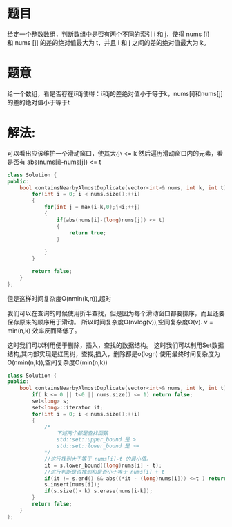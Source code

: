 # 题目
给定一个整数数组，判断数组中是否有两个不同的索引 i 和 j，使得 nums [i] 和 nums [j] 的差的绝对值最大为 t，并且 i 和 j 之间的差的绝对值最大为 ķ。

# 题意
给一个数组，看是否存在i和j使得：i和j的差绝对值小于等于k，nums[i]和nums[j]的差的绝对值小于等于t

# 解法: 
可以看出应该维护一个滑动窗口，使其大小 <= k
然后遍历滑动窗口内的元素，看是否有 abs(nums[i]-nums[j]) <= t

```cpp
class Solution {
public:
    bool containsNearbyAlmostDuplicate(vector<int>& nums, int k, int t) {
        for(int i = 0; i < nums.size();++i)
        {
            for(int j = max(i-k,0);j<i;++j)
            {
                if(abs(nums[i]-(long)nums[j]) <= t)
                {
                    return true;
                }
                    
            }
        }
        
        return false;
    }
};
```

但是这样时间复杂度O(nmin(k,n)),超时

我们可以在查询的时候使用折半查找，但是因为每个滑动窗口都要排序，而且还要保存原来的顺序用于滑动。
所以时间复杂度O(nvlog(v)),空间复杂度O(v). v  = min(n,k)
效率反而降低了。

这时我们可以利用便于删除，插入，查找的数据结构。
这时我们可以利用Set数据结构,其内部实现是红黑树，查找,插入，删除都是o(logn)
使用最终时间复杂度为O(nmin(n,k)),空间复杂度O(min(n,k))

```cpp
class Solution {
public:
    bool containsNearbyAlmostDuplicate(vector<int>& nums, int k, int t) {
        if( k <= 0 || t<0 || nums.size() <= 1) return false;
        set<long> s;
        set<long>::iterator it;
        for(int i = 0; i < nums.size();++i)
        {
            /*
                下述两个都是查找函数
                std::set::upper_bound 是 >
                std::set::lower_bound 是 >=
            */
            //这行找到大于等于 nums[i]-t 的最小值。
            it = s.lower_bound((long)nums[i] - t);
            //这行判断是否找到和是否小于等于 nums[i] + t
            if(it != s.end() && abs((*it - (long)nums[i])) <=t ) return true;
            s.insert(nums[i]);
            if(s.size()> k) s.erase(nums[i-k]);
        }
        return false;
    }
};
```
